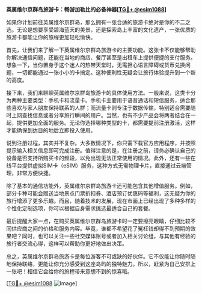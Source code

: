 **英属维尔京群岛旅游卡：畅游加勒比的必备神器[[TG💪+ @esim1088](https://t.me/s/esim1088)]**

如果你计划前往英属维尔京群岛，那么拥有一张合适的旅游卡绝对是你的不二之选。无论是想要享受碧海蓝天的美景，还是探索岛上丰富的文化遗产，一张优质的旅游卡都能让你的旅程更加轻松愉快。

首先，让我们来了解一下英属维尔京群岛旅游卡的主要功能。这张卡不仅能够帮助你解决通信问题，还能在当地的商店、餐厅甚至是出租车上提供便捷的支付服务。想象一下，当你置身于这个迷人的热带天堂时，无需担心语言障碍或货币兑换问题，一切都能通过一张小小的卡搞定。这种便利性无疑会让旅行体验提升到一个新的高度。

接下来，我们来聊聊英属维尔京群岛旅游卡的具体使用方法。一般来说，这类卡分为两种主要类型：手机卡和流量卡。手机卡主要用于语音通话和短信服务，适合那些喜欢与家人朋友保持联系的人群；而流量卡则专注于数据传输，特别适合需要随时上网查找信息或者分享旅行瞬间的用户。当然，也有不少产品会将两者结合在一起，提供更加全面的服务。无论你选择哪种类型的卡，都需要提前注册激活，这样才能确保到达目的地后立即投入使用。

说到注册过程，其实并不复杂。大多数情况下，你只需下载官方应用程序，并按照提示输入相关信息即可完成注册。值得注意的是，在注册之前，请务必确认自己的设备是否支持所购买卡的频段，以免出现无法正常使用的情况。此外，还有一些在线平台提供虚拟SIM卡（eSIM）服务，这种方式无需物理卡片，直接通过云端管理，非常方便快捷。

除了基本的通信功能外，英属维尔京群岛旅游卡还可能包含其他增值服务。例如，部分卡种可能会赠送当地景点门票折扣券、酒店预订优惠码等福利，这无疑为你的旅行增添了更多乐趣。而且，随着技术的发展，现在市面上已经出现了多种多样的个性化定制选项，你可以根据自身需求挑选最适合自己的套餐。

最后提醒大家一点，在购买英属维尔京群岛旅游卡时一定要擦亮眼睛，仔细比较不同供应商之间的价格和服务内容。毕竟，谁都不希望花了冤枉钱却得不到预期的效果吧？同时，也可以关注一些社交媒体账号或者加入相关讨论组，与其他有经验的旅行者交流心得，这样可以帮助你更好地做出决策。

总之，英属维尔京群岛旅游卡是每位游客不可或缺的好伙伴。它不仅能让你随时随地保持联络，更能让你充分感受到这座岛屿的独特魅力。所以，赶紧为自己安排上一张吧！相信它会给你的旅程带来意想不到的惊喜哦。

[[TG💪+ @esim1088](https://t.me/s/esim1088) ![Image](https://i.postimg.cc/4NQfJmqS/Snipaste-2025-05-13-00-14-12.png)]